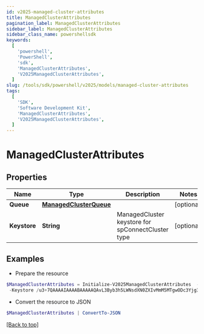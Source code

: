 ```yaml
---
id: v2025-managed-cluster-attributes
title: ManagedClusterAttributes
pagination_label: ManagedClusterAttributes
sidebar_label: ManagedClusterAttributes
sidebar_class_name: powershellsdk
keywords:
  [
    'powershell',
    'PowerShell',
    'sdk',
    'ManagedClusterAttributes',
    'V2025ManagedClusterAttributes',
  ]
slug: /tools/sdk/powershell/v2025/models/managed-cluster-attributes
tags:
  [
    'SDK',
    'Software Development Kit',
    'ManagedClusterAttributes',
    'V2025ManagedClusterAttributes',
  ]
---
```


# ManagedClusterAttributes

## Properties

| Name | Type | Description | Notes |
| --- | --- | --- | --- |
| **Queue** | [**ManagedClusterQueue**](managed-cluster-queue) |  | [optional] |
| **Keystore** | **String** | ManagedCluster keystore for spConnectCluster type | [optional] |

## Examples

- Prepare the resource

```powershell
$ManagedClusterAttributes = Initialize-V2025ManagedClusterAttributes  -Queue null `
 -Keystore /u3+7QAAAAIAAAABAAAAAQAvL3Byb3h5LWNsdXN0ZXIvMmM5MTgwODc3Yjg3MW
```

- Convert the resource to JSON

```powershell
$ManagedClusterAttributes | ConvertTo-JSON
```

[[Back to top]](#)
